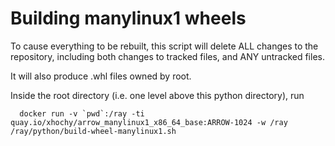 # Building manylinux1 wheels

To cause everything to be rebuilt, this script will delete ALL changes to the
repository, including both changes to tracked files, and ANY untracked files. 

It will also produce .whl files owned by root.

Inside the root directory (i.e. one level above this python directory), run
```
  docker run -v `pwd`:/ray -ti quay.io/xhochy/arrow_manylinux1_x86_64_base:ARROW-1024 -w /ray /ray/python/build-wheel-manylinux1.sh
```

